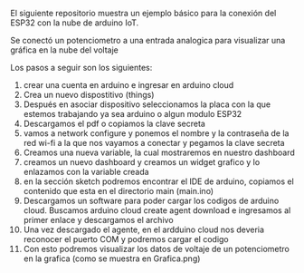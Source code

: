 El siguiente repositorio muestra un ejemplo básico para la conexión del ESP32 con la nube de arduino IoT.

Se conectó un potenciometro a una entrada analogica para visualizar una gráfica en la nube del voltaje

Los pasos a seguir son los siguientes: 

  1) crear una cuenta en arduino e ingresar en arduino cloud
  2) Crea un nuevo dispostitivo (things)
  3) Después en asociar dispositivo seleccionamos la placa con la que estemos trabajando ya sea arduino o algun modulo ESP32
  4) Descargamos el pdf o copiamos la clave secreta
  5) vamos a network configure y ponemos el nombre y la contraseña de la red wi-fi a la que nos vayamos a conectar y pegamos la clave secreta
  6) Creamos una nueva variable, la cual mostraremos en nuestro dashboard
  7) creamos un nuevo dashboard y creamos un widget grafico y lo enlazamos con la variable creada
  8) en la sección sketch podremos encontrar el IDE de arduino, copiamos el contenido que esta en el directorio main (main.ino)
  9) Descargamos un software para poder cargar los codigos de arduino cloud. Buscamos arduino cloud create agent download e ingresamos al primer enlace y descargamos el archivo
  10) Una vez descargado el agente, en el ardduino cloud nos deveria reconocer el puerto COM y podremos cargar el codigo
  11) Con esto podremos visualizar los datos de voltaje de un potenciometro en la grafica (como se muestra en Grafica.png)
